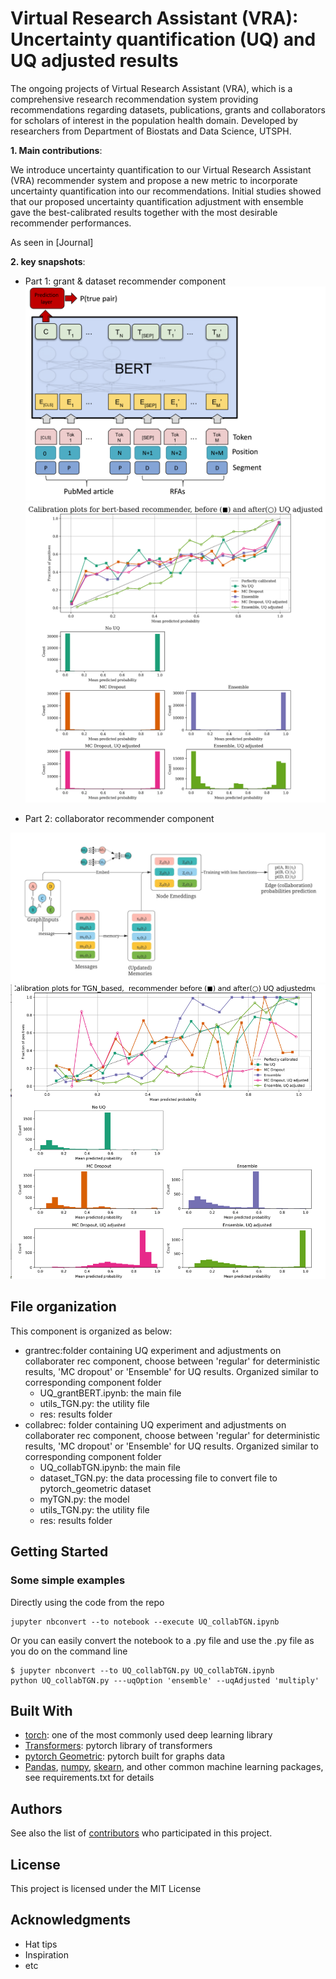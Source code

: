 # Virtual Research Assistant (VRA): Uncertainty quantification (UQ) and UQ adjusted results

The ongoing projects of Virtual Research Assistant (VRA), which is a comprehensive research recommendation system providing recommendations regarding datasets, publications, grants and collaborators for scholars of interest in the population health domain.
Developed by researchers from Department of Biostats and Data Science, UTSPH.

**1. Main contributions**:

We introduce uncertainty quantification to our Virtual Research Assistant (VRA) recommender system and propose a new metric to incorporate uncertainty quantification into our recommendations. Initial studies showed that our proposed uncertainty quantification adjustment with ensemble gave the best-calibrated results together with the most desirable recommender performances.

As seen in [Journal]



**2. key snapshots**:

* Part 1: grant & dataset recommender component
![grant & dataset main component](berusageinGrant.png)
![grant & dataset rec UQ result](Figure_7.png)

* Part 2: collaborator recommender component 

![collborator: main component](Figure_5.jpeg)
![collborator: rec UQ result](Figure_9.png)


## File organization 

This component is organized as below:
* grantrec:folder containing UQ experiment and adjustments on collaborater rec component, choose between 'regular' for deterministic results, 'MC dropout' or 'Ensemble' for UQ results. Organized similar to corresponding component folder 
    * UQ_grantBERT.ipynb: the main file  
    * utils_TGN.py: the utility file 
    * res: results folder
* collabrec: folder containing UQ experiment and adjustments on collaborater rec component, choose between 'regular' for deterministic results, 'MC dropout' or 'Ensemble' for UQ results. Organized similar to corresponding component folder 
    * UQ_collabTGN.ipynb: the main file 
    * dataset_TGN.py: the data processing file to convert file to pytorch_geometric dataset
    * myTGN.py: the model 
    * utils_TGN.py: the utility file 
    * res: results folder



## Getting Started


### Some simple examples 

Directly using the code from the repo
```
jupyter nbconvert --to notebook --execute UQ_collabTGN.ipynb
```
Or you can easily convert the notebook to a .py file and use the .py file as you do on the command line 
```
$ jupyter nbconvert --to UQ_collabTGN.py UQ_collabTGN.ipynb
python UQ_collabTGN.py ---uqOption 'ensemble' --uqAdjusted 'multiply'
```

## Built With

* [torch](https://pytorch.org/): one of the most commonly used deep learning library  
* [Transformers](https://huggingface.co/transformers/): pytorch library of transformers 
* [pytorch Geometric](https://pytorch-geometric.readthedocs.io/en/latest/): pytorch built for graphs data
* [Pandas](https://pandas.pydata.org/), [numpy](https://numpy.org/), [skearn](https://scikit-learn.org/stable/), and other common machine learning packages, see requirements.txt for details


## Authors

See also the list of [contributors](github.com/ashraf-yaseen/VRA) who participated in this project.

## License

This project is licensed under the MIT License 

## Acknowledgments

* Hat tips 
* Inspiration
* etc

